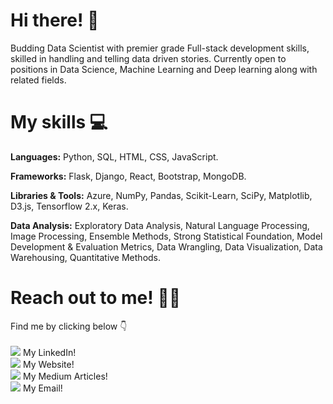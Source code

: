 # Hi there! 🚀

Budding Data Scientist with premier grade Full-stack development skills, skilled in handling and telling data driven stories.
Currently open to positions in Data Science, Machine Learning and Deep learning along with related fields.

# My skills 💻

**Languages:** Python, SQL, HTML, CSS, JavaScript.

**Frameworks:** Flask, Django, React, Bootstrap, MongoDB.

**Libraries & Tools:** Azure, NumPy, Pandas, Scikit-Learn, SciPy, Matplotlib, D3.js, Tensorflow 2.x, Keras.

**Data Analysis:** Exploratory Data Analysis, Natural Language Processing, Image Processing, Ensemble Methods, Strong Statistical Foundation, Model Development & Evaluation Metrics, Data Wrangling, Data Visualization, Data Warehousing, Quantitative Methods.

# Reach out to me! 🕺🏼

Find me by clicking below 👇<br><br>
[<img src="https://img.icons8.com/ios-filled/50/000000/linkedin.png"/>](https://www.linkedin.com/in/madhav-somanath/) My LinkedIn!<br>
[<img src="https://img.icons8.com/ios-filled/50/000000/domain.png"/>](https://madhav-somanath.github.io/PortfolioV2/) My Website!<br>
[<img src="https://img.icons8.com/ios-filled/50/000000/medium-monogram.png"/>](https://medium.com/@madhav.somanath) My Medium Articles!<br>
[<img src="https://img.icons8.com/ios-filled/50/000000/secured-letter.png"/>](mailto:madhav.somanath@gmail.com) My Email!
